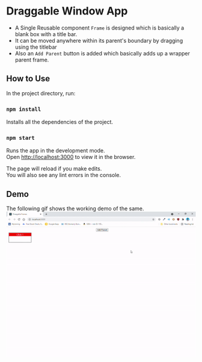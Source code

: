 # Draggable Window App

- A Single Reusable component `Frame` is designed which is basically a blank box with a title bar.
- It can be moved anywhere within its parent's boundary by dragging using the titlebar
- Also an `Add Parent` button is added which basically adds up a wrapper parent frame.

## How to Use

In the project directory, run:

### `npm install`

Installs all the dependencies of the project.

### `npm start`

Runs the app in the development mode.\
Open [http://localhost:3000](http://localhost:3000) to view it in the browser.

The page will reload if you make edits.\
You will also see any lint errors in the console.

## Demo

The following gif shows the working demo of the same.
![Draggable Window GIF](draggable_window_gif.gif)
